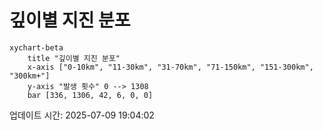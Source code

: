 # 깊이별 지진 분포

```mermaid
xychart-beta
    title "깊이별 지진 분포"
    x-axis ["0-10km", "11-30km", "31-70km", "71-150km", "151-300km", "300km+"]
    y-axis "발생 횟수" 0 --> 1308
    bar [336, 1306, 42, 6, 0, 0]
```

업데이트 시간: 2025-07-09 19:04:02
